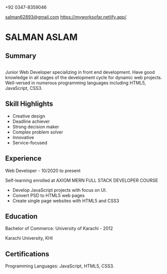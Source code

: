   <head>
    <meta charset="UTF-8" />
    <meta http-equiv="X-UA-Compatible" content="IE=edge" />
    <meta name="viewport" content="width=device-width, initial-scale=1.0" />
    <link rel="stylesheet" href="style.css" />
    <title>My Resume</title>
  </head>
  <body>
    <div class="main">
      <div class="banner">
        <div class="text">
          <p>+92 0347-8359046</p>
          <a href="salman62893@gmail.com">salman62893@gmail.com</a>
          <a href="https://myworksofar.netlify.app/"
            >https://myworksofar.netlify.app/</a
          >
          <h1>SALMAN ASLAM</h1>
        </div>
      </div>
      <div class="img-con">
        <h2>Summary</h2>
        <img
          src="/img/116710669_306609923726360_4905840618815181741_n.png"
          alt=""
          class="pic"
        />
      </div>
      <div class="summ-text">
        <p>
          Junior Web Developer specializing in front end development. Have good
          knowledge in all stages of the development cycle for dynamic web
          projects. Well-versed in numerous programming languages including
          HTML5, JavaScript, CSS3.
        </p>
      </div>
      <div class="skill-sec">
        <h2>Skill Highlights</h2>
        <ul class="list">
          <div class="row">
            <div class="col">
              <li>Creative design</li>
              <li>Deadline achiever</li>
              <li>Strong decision maker</li>
            </div>
            <div class="col">
              <li>Complex problem solver</li>
              <li>Innovative</li>
              <li>Service-focused</li>
            </div>
          </div>
        </ul>
      </div>
      <div class="exp-sec">
        <h2>Experience</h2>
        <p>Web Developer - 10/2020 to present</p>
        <p>Self-learning enrolled at AXIOM MERN FULL STACK DEVELOPER COURSE</p>
        <ul class="list">
          <li>Develop JavaScript projects with focus on UI.</li>
          <li>Convert PSD to HTML5 web pages</li>
          <li>Create single page websites with HTML5 and CSS3</li>
        </ul>
      </div>
      <div class="edu-sec">
        <h2>Education</h2>
        <p>Bachelor of Commerce: University of Karachi - 2012</p>
        <p>Karachi University, KHI</p>
      </div>
      <div class="cert-sec">
        <h2>Certifications</h2>
        <p>Programming Languages: JavaScript, HTML5, CSS3.</p>
      </div>
    </div>
  </body>

